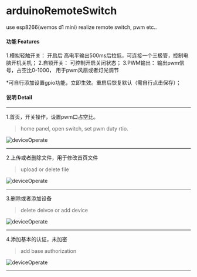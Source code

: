 # arduinoRemoteSwitch
use esp8266(wemos d1 mini) realize remote switch, pwm etc..

#### 功能 Features
1.模拟轻触开关： 开启后 高电平输出500ms后拉低，可连接一个三极管，控制电脑开机关机；
2.自锁开关： 可控制开启关闭状态；
3.PWM输出： 输出pwm信号，占空比0-1000， 用于pwm风扇或者灯光调节

*可自行添加设置gpio功能，立即生效。重启后恢复默认（需自行点击保存）；

#### 说明 Detail
***

1.首页，开关操作，设置pwm口占空比。
>home panel, open switch, set pwm duty rtio.

![deviceOperate](https://github.com/oocco/arduinoRemoteSwitch/blob/master/readme/homePanel.gif)
***

2.上传或者删除文件，用于修改首页文件
>upload or delete file

![deviceOperate](https://github.com/oocco/arduinoRemoteSwitch/blob/master/readme/filePanel.gif)
***

3.删除或者添加设备
>delete deivce or add device

![deviceOperate](https://github.com/oocco/arduinoRemoteSwitch/blob/master/readme/deviceOperate.gif)
***

4.添加基本的认证，未加密
>add base authorization

![deviceOperate](https://github.com/oocco/arduinoRemoteSwitch/blob/master/readme/passwordSet.gif)
***


